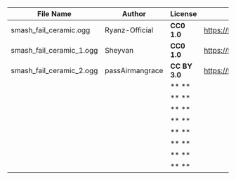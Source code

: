 | File Name        | Author   | License   | Link                            |
|------------------|----------|-----------|---------------------------------|
| smash_fail_ceramic.ogg | Ryanz-Official | **CC0 1.0** | https://freesound.org/people/Ryanz-Official/sounds/639745/ |
| smash_fail_ceramic_1.ogg | Sheyvan | **CC0 1.0** | https://freesound.org/people/Sheyvan/sounds/523254/ |
| smash_fail_ceramic_2.ogg | passAirmangrace | **CC BY 3.0** | https://freesound.org/people/passAirmangrace/sounds/340883/ |
|  |  | ** ** |  |
|  |  | ** ** |  |
|  |  | ** ** |  |
|  |  | ** ** |  |
|  |  | ** ** |  |
|  |  | ** ** |  |
|  |  | ** ** |  |
|  |  | ** ** |  |